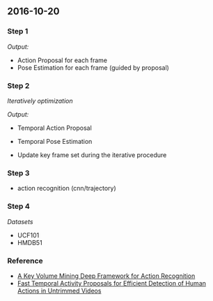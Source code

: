 ## 2016-10-20

### Step 1

_Output:_

* Action Proposal for each frame
* Pose Estimation for each frame (guided by proposal)

### Step 2

_Iteratively optimization_

_Output:_

* Temporal Action Proposal
* Temporal Pose Estimation

* Update key frame set during the iterative procedure

### Step 3

* action recognition (cnn/trajectory)

### Step 4

_Datasets_

* UCF101
* HMDB51

### Reference

* [A Key Volume Mining Deep Framework for Action Recognition](http://www.cv-foundation.org/openaccess/content_cvpr_2016/papers/Zhu_A_Key_Volume_CVPR_2016_paper.pdf)
* [Fast Temporal Activity Proposals for Efficient Detection of Human Actions in Untrimmed Videos](http://www.cv-foundation.org/openaccess/content_cvpr_2016/papers/Heilbron_Fast_Temporal_Activity_CVPR_2016_paper.pdf)
